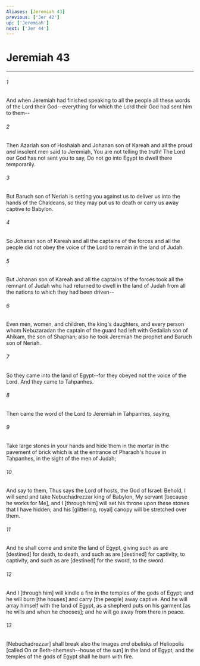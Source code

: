 ```yaml
---
Aliases: [Jeremiah 43]
previous: ['Jer 42']
up: ['Jeremiah']
next: ['Jer 44']
---
```

# Jeremiah 43

***














###### 1 






And when Jeremiah had finished speaking to all the people all these words of the Lord their God--everything for which the Lord their God had sent him to them-- 













###### 2 






Then Azariah son of Hoshaiah and Johanan son of Kareah and all the proud _and_ insolent men said to Jeremiah, You are not telling the truth! The Lord our God has not sent you to say, Do not go into Egypt to dwell there temporarily. 













###### 3 






But Baruch son of Neriah is setting you against us to deliver us into the hands of the Chaldeans, so they may put us to death or carry us away captive to Babylon. 













###### 4 






So Johanan son of Kareah and all the captains of the forces and all the people did not obey the voice of the Lord to remain in the land of Judah. 













###### 5 






But Johanan son of Kareah and all the captains of the forces took all the remnant of Judah who had returned to dwell in the land of Judah from all the nations to which they had been driven-- 













###### 6 






Even men, women, and children, the king's daughters, and every person whom Nebuzaradan the captain of the guard had left with Gedaliah son of Ahikam, the son of Shaphan; also he took Jeremiah the prophet and Baruch son of Neriah. 













###### 7 






So they came into the land of Egypt--for they obeyed not the voice of the Lord. And they came to Tahpanhes. 













###### 8 






Then came the word of the Lord to Jeremiah in Tahpanhes, saying, 













###### 9 






Take large stones in your hands and hide them in the mortar in the pavement of brick which is at the entrance of Pharaoh's house in Tahpanhes, in the sight of the men of Judah; 













###### 10 






And say to them, Thus says the Lord of hosts, the God of Israel: Behold, I will send and take Nebuchadrezzar king of Babylon, My servant [because he works for Me], and I [through him] will set his throne upon these stones that I have hidden; and his [glittering, royal] canopy will be stretched over them. 













###### 11 






And he shall come and smite the land of Egypt, giving such as are [destined] for death, to death, and such as are [destined] for captivity, to captivity, and such as are [destined] for the sword, to the sword. 













###### 12 






And I [through him] will kindle a fire in the temples of the gods of Egypt; and he will burn [the houses] and carry [the people] away captive. And he will array himself with the land of Egypt, as a shepherd puts on his garment [as he wills and when he chooses]; and he will go away from there in peace. 













###### 13 






[Nebuchadrezzar] shall break also the images _and_ obelisks of Heliopolis [called On or Beth-shemesh--house of the sun] in the land of Egypt, and the temples of the gods of Egypt shall he burn with fire.
